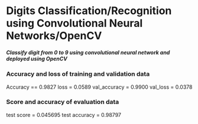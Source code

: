  # Digits Classification/Recognition using Convolutional Neural Networks/OpenCV


 ##### Classify digit from 0 to 9 using convolutional neural network and deployed using OpenCV
 
 
 
 
 
 
 
 ### Accuracy and loss of training and validation data
 Accuracy == 0.9827
 loss = 0.0589
 val_accuracy = 0.9900
 val_loss = 0.0378
 
 
 ### Score and accuracy of evaluation data
 test score = 0.045695
 test accuracy = 0.98797
 
 
